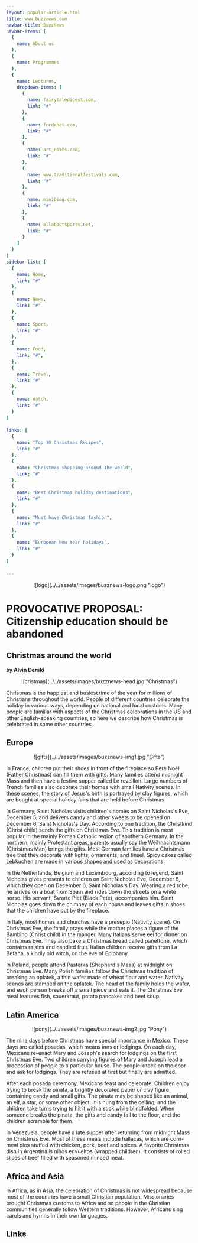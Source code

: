 ```yaml
---
layout: popular-article.html
title: www.buzznews.com
navbar-title: BuzzNews
navbar-items: [
  {
    name: About us
  },
  {
    name: Programmes
  },
  {
    name: Lectures,
    dropdown-items: [
      {
        name: fairytaledigest.com,
        link: "#"
      },
      {
        name: feedchat.com,
        link: "#"
      },
      {
        name: art_notes.com,
        link: "#"
      },
      {
        name: www.traditionalfestivals.com,
        link: "#"
      },
      {
        name: minibiog.com,
        link: "#"
      },
      {
        name: allaboutsports.net,
        link: "#"
      }
    ]
  }
]
sidebar-list: [
  {
    name: Home,
    link: "#"
  },
  {
    name: News,
    link: "#"
  },
  {
    name: Sport,
    link: "#"
  },
  {
    name: Food,
    link: "#",
  },
  {
    name: Travel,
    link: "#"
  },
  {
    name: Watch,
    link: "#"
  }
]

links: [
  {
    name: "Top 10 Christmas Recipes",
    link: "#"
  },
  {
    name: "Christmas shopping around the world",
    link: "#"
  },
  {
    name: "Best Christmas holiday destinations",
    link: "#"
  },
  {
    name: "Must have Christmas fashion",
    link: "#"
  },
  {
    name: "European New Year holidays",
    link: "#"
  }
]

---
```

<center>![logo](../../assets/images/buzznews-logo.png "logo")</center>

# PROVOCATIVE PROPOSAL: Citizenship education should be abandoned

## Christmas around the world

**by Alvin Derski**

<center>![cristmas](../../assets/images/buzznews-head.jpg "Christmas")</center>

Christmas is the happiest and busiest time of the year for millions of Christians throughout the world. People of different countries celebrate the holiday in various ways, depending on national and local customs. Many people are familiar with aspects of the Christmas celebrations in the US and other English-speaking countries, so here we describe how Christmas is celebrated in some other countries.

## Europe
<center>![gifts](../../assets/images/buzznews-img1.jpg "Gifts")</center>

In France, children put their shoes in front of the fireplace so Père Noël (Father Christmas) can fill them with gifts. Many families attend midnight Mass and then have a festive supper called Le reveillon. Large numbers of French families also decorate their homes with small Nativity scenes. In these scenes, the story of Jesus's birth is portrayed by clay figures, which are bought at special holiday fairs that are held before Christmas.

In Germany, Saint Nicholas visits children's homes on Saint Nicholas's Eve, December 5, and delivers candy and other sweets to be opened on December 6, Saint Nicholas's Day. According to one tradition, the Christkind (Christ child) sends the gifts on Christmas Eve. This tradition is most popular in the mainly Roman Catholic region of southern Germany. In the northern, mainly Protestant areas, parents usually say the Weihnachtsmann (Christmas Man) brings the gifts. Most German families have a Christmas tree that they decorate with lights, ornaments, and tinsel. Spicy cakes called Lebkuchen are made in various shapes and used as decorations.

In the Netherlands, Belgium and Luxembourg, according to legend, Saint Nicholas gives presents to children on Saint Nicholas Eve, December 5, which they open on December 6, Saint Nicholas's Day. Wearing a red robe, he arrives on a boat from Spain and rides down the streets on a white horse. His servant, Swarte Piet (Black Pete), accompanies him. Saint Nicholas goes down the chimney of each house and leaves gifts in shoes that the children have put by the fireplace.

In Italy, most homes and churches have a presepio (Nativity scene). On Christmas Eve, the family prays while the mother places a figure of the Bambino (Christ child) in the manger. Many Italians serve eel for dinner on Christmas Eve. They also bake a Christmas bread called panettone, which contains raisins and candied fruit. Italian children receive gifts from La Befana, a kindly old witch, on the eve of Epiphany.

In Poland, people attend Pasterka (Shepherd's Mass) at midnight on Christmas Eve. Many Polish families follow the Christmas tradition of breaking an oplatek, a thin wafer made of wheat flour and water. Nativity scenes are stamped on the oplatek. The head of the family holds the wafer, and each person breaks off a small piece and eats it. The Christmas Eve meal features fish, sauerkraut, potato pancakes and beet soup.

## Latin America
<center>![pony](../../assets/images/buzznews-img2.jpg "Pony")</center>

The nine days before Christmas have special importance in Mexico. These days are called posadas, which means inns or lodgings. On each day, Mexicans re-enact Mary and Joseph's search for lodgings on the first Christmas Eve. Two children carrying figures of Mary and Joseph lead a procession of people to a particular house. The people knock on the door and ask for lodgings. They are refused at first but finally are admitted.

After each posada ceremony, Mexicans feast and celebrate. Children enjoy trying to break the pinata, a brightly decorated paper or clay figure containing candy and small gifts. The pinata may be shaped like an animal, an elf, a star, or some other object. It is hung from the ceiling, and the children take turns trying to hit it with a stick while blindfolded. When someone breaks the pinata, the gifts and candy fall to the floor, and the children scramble for them.

In Venezuela, people have a late supper after returning from midnight Mass on Christmas Eve. Most of these meals include hallacas, which are corn-meal pies stuffed with chicken, pork, beef and spices. A favorite Christmas dish in Argentina is niños envueltos (wrapped children). It consists of rolled slices of beef filled with seasoned minced meat.

## Africa and Asia

In Africa, as in Asia, the celebration of Christmas is not widespread because most of the countries have a small Christian population. Missionaries brought Christmas customs to Africa and so people in the Christian communities generally follow Western traditions. However, Africans sing carols and hymns in their own languages.


## Links
